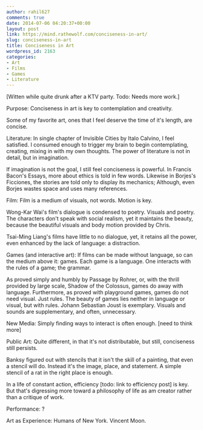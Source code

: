 ```yaml
---
author: rahil627
comments: true
date: 2014-07-06 04:20:37+00:00
layout: post
link: https://mind.rathewolf.com/conciseness-in-art/
slug: conciseness-in-art
title: Conciseness in Art
wordpress_id: 2163
categories:
- Art
- Films
- Games
- Literature
---
```


[Witten while quite drunk after a KTV party. Todo: Needs more work.]

Purpose: Conciseness in art is key to contemplation and creativity.

Some of my favorite art, ones that I feel deserve the time of it's length, are concise.

Literature:
In single chapter of Invisible Cities by Italo Calvino, I feel satisfied. I consumed enough to trigger my brain to begin contemplating, creating, mixing in with my own thoughts. The power of literature is not in detail, but in imagination.

If imagination is not the goal, I still feel conciseness is powerful. In Francis Bacon's Essays, more about ethics is told in few words. Likewise in Borjes's Ficciones, the stories are told only to display its mechanics; Although, even Borjes wastes space and uses many references.

Film:
Film is a medium of visuals, not words. Motion is key.

Wong-Kar Wai's film's dialogue is condensed to poetry. Visuals and poetry. The characters don't speak with social realism, yet it maintains the beauty, because the beautiful visuals and body motion provided by Chris.

Tsai-Ming Liang's films have little to no dialogue, yet, it retains all the power, even enhanced by the lack of language: a distraction.

Games (and interactive art):
If films can be made without language, so can the medium above it: games. Each game is a language. One interacts with the rules of a game; the grammar.

As proved simply and humbly by Passage by Rohrer, or, with the thrill provided by large scale, Shadow of the Colossus, games do away with language. Furthermore, as proved with playground games, games do not need visual. Just rules. The beauty of games lies neither in language or visual, but with rules. Johann Sebastian Joust is exemplary. Visuals and sounds are supplementary, and often, unnecessary.

New Media:
Simply finding ways to interact is often enough. [need to think more]

Public Art:
Quite different, in that it's not distributable, but still, conciseness still persists.

Banksy figured out with stencils that it isn't the skill of a painting, that even a stencil will do. Instead it's the image, place, and statement. A simple stencil of a rat in the right place is enough.

In a life of constant action, efficiency [todo: link to efficiency post] is key. But that's digressing more toward a philosophy of life as am creator rather than a critique of work.

Performance:
?

Art as Experience:
Humans of New York. Vincent Moon.
